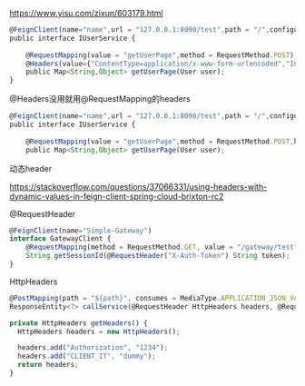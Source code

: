 https://www.yisu.com/zixun/603179.html

```javascript
@FeignClient(name="name",url = "127.0.0.1:8090/test",path = "/",configuration = FeignConfig.class)
public interface IUserService {
 
    @RequestMapping(value = "getUserPage",method = RequestMethod.POST)
    @Headers(value={"ContentType=application/x-www-form-urlencoded","Inner_token=PXH0dP5I8qQ8UbFPpzm67cQkm7j8tWT2Kwn6J6SXYkfp2kMo/lSqHQ=="})
    public Map<String,Object> getUserPage(User user);
}
```

@Headers没用就用@RequestMapping的headers

```javascript
@FeignClient(name="name",url = "127.0.0.1:8090/test",path = "/",configuration = FeignConfig.class)
public interface IUserService {
 
    @RequestMapping(value = "getUserPage",method = RequestMethod.POST,headers = {"ContentType=application/x-www-form-urlencoded","Inner_token=PXH0dP5I8qQ8UbFPpzm67cQkm7j8tWT2Kwn6J6SXYkfp2kMo/lSqHQ=="})
    public Map<String,Object> getUserPage(User user);
```





动态header

https://stackoverflow.com/questions/37066331/using-headers-with-dynamic-values-in-feign-client-spring-cloud-brixton-rc2

@RequestHeader

```javascript
@FeignClient(name="Simple-Gateway")
interface GatewayClient {    
    @RequestMapping(method = RequestMethod.GET, value = "/gateway/test")
    String getSessionId(@RequestHeader("X-Auth-Token") String token);
}
```

HttpHeaders 

```javascript
@PostMapping(path = "${path}", consumes = MediaType.APPLICATION_JSON_VALUE, produces = MediaType.APPLICATION_JSON_VALUE)
ResponseEntity<?> callService(@RequestHeader HttpHeaders headers, @RequestBody Object object);

private HttpHeaders getHeaders() {
  HttpHeaders headers = new HttpHeaders();

  headers.add("Authorization", "1234");
  headers.add("CLIENT_IT", "dummy");
  return headers;
}
```

